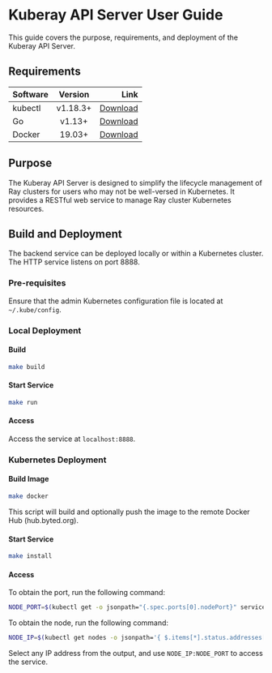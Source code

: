 # Kuberay API Server User Guide

This guide covers the purpose, requirements, and deployment of the Kuberay API Server.

## Requirements

| Software | Version  |                                                            Link |
| :------- | :------: | ------------------------------------------------------------: |
| kubectl  | v1.18.3+ | [Download](https://kubernetes.io/docs/tasks/tools/install-kubectl/) |
| Go       |  v1.13+  |                            [Download](https://golang.org/dl/) |
| Docker   |  19.03+  |                  [Download](https://docs.docker.com/install/) |

## Purpose

The Kuberay API Server is designed to simplify the lifecycle management of Ray clusters for users who may not be well-versed in Kubernetes. It provides a RESTful web service to manage Ray cluster Kubernetes resources.

## Build and Deployment

The backend service can be deployed locally or within a Kubernetes cluster. The HTTP service listens on port 8888.

### Pre-requisites

Ensure that the admin Kubernetes configuration file is located at `~/.kube/config`.

### Local Deployment

#### Build

```bash
make build
```

#### Start Service

```bash
make run
```

#### Access

Access the service at `localhost:8888`.

### Kubernetes Deployment

#### Build Image

```bash
make docker 
```

This script will build and optionally push the image to the remote Docker Hub (hub.byted.org).

#### Start Service

```bash
make install
```

#### Access

To obtain the port, run the following command:

```bash
NODE_PORT=$(kubectl get -o jsonpath="{.spec.ports[0].nodePort}" services backend-service -n ray-system)
```

To obtain the node, run the following command:

```bash
NODE_IP=$(kubectl get nodes -o jsonpath='{ $.items[*].status.addresses[?(@.type=="InternalIP")].address }')
```

Select any IP address from the output, and use `NODE_IP:NODE_PORT` to access the service.
